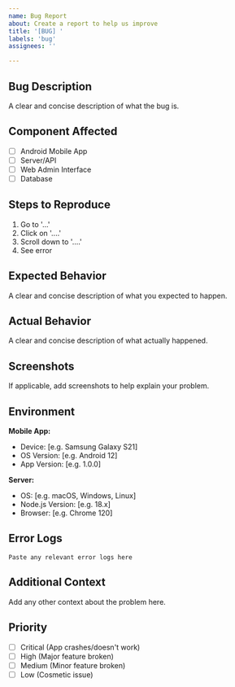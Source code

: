 ```yaml
---
name: Bug Report
about: Create a report to help us improve
title: '[BUG] '
labels: 'bug'
assignees: ''

---
```


## Bug Description
A clear and concise description of what the bug is.

## Component Affected
- [ ] Android Mobile App
- [ ] Server/API
- [ ] Web Admin Interface
- [ ] Database

## Steps to Reproduce
1. Go to '...'
2. Click on '....'
3. Scroll down to '....'
4. See error

## Expected Behavior
A clear and concise description of what you expected to happen.

## Actual Behavior
A clear and concise description of what actually happened.

## Screenshots
If applicable, add screenshots to help explain your problem.

## Environment
**Mobile App:**
- Device: [e.g. Samsung Galaxy S21]
- OS Version: [e.g. Android 12]
- App Version: [e.g. 1.0.0]

**Server:**
- OS: [e.g. macOS, Windows, Linux]
- Node.js Version: [e.g. 18.x]
- Browser: [e.g. Chrome 120]

## Error Logs
```
Paste any relevant error logs here
```

## Additional Context
Add any other context about the problem here.

## Priority
- [ ] Critical (App crashes/doesn't work)
- [ ] High (Major feature broken)
- [ ] Medium (Minor feature broken)
- [ ] Low (Cosmetic issue)
